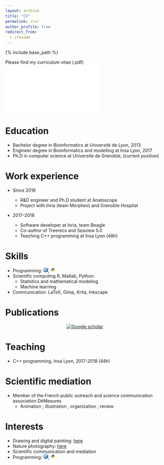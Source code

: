```yaml
---
layout: archive
title: "CV"
permalink: /cv/
author_profile: true
redirect_from:
  - /resume
---
```


{% include base_path %}

Please find my curriculum vitae (.pdf) ![here](/files/ncomte_resume_2022.pdf)


Education
======
* Bachelor degree in Bioinformatics at Université de Lyon, 2013
* Engineer degree in Bioinformatics and modelling at Insa Lyon, 2017
* Ph.D in computer science at Université de Grenoble, (current position)


Work experience
======
* Since 2019
  * R&D engineer and Ph.D student at Anatoscope
  * Project with Inria (team Morpheo) and Grenoble Hospital

* 2017-2018
  * Software developer at Inria, team Beagle
  * Co-author of Treerecs and Seaview 5.0
  * Teaching C++ programming at Insa Lyon (48h)
  

Skills
======
* Programming: <img src="/images/logo_cpp.png" width="15" height="15">, <img src="/images/logo_python.png" width="15" height="15">
* Scientific computing R, Matlab, Python:
  * Statistics and mathematical modeling
  * Machine learning
* Communication: LaTeX, Gimp, Krita, Inkscape


Publications
======
<div align="center">
  <a href="https://scholar.google.com/citations?user=OqDSwDEAAAAJ&hl=fr"><img src="https://upload.wikimedia.org/wikipedia/commons/thumb/c/c7/Google_Scholar_logo.svg/240px-Google_Scholar_logo.svg.png" alt="Google scholar" width="50" height="50" >
  </a>
</div>
  
Teaching
======
* C++ programming, Insa Lyon, 2017-2018 (48h)


Scientific mediation
======
* Member of the French public outreach and science communication association DéMesures
  * Animation ; illustration ; organization ; review


Interests
======
- Drawing and digital painting: [here](https://www.instagram.com/cometicon.draws/)
- Nature photography: [here](https://www.instagram.com/cometicon.shots/)
- Scientific communication and mediation
- Programming: <img src="/images/logo_cpp.png" width="15" height="15">, <img src="/images/logo_python.png" width="15" height="15">
